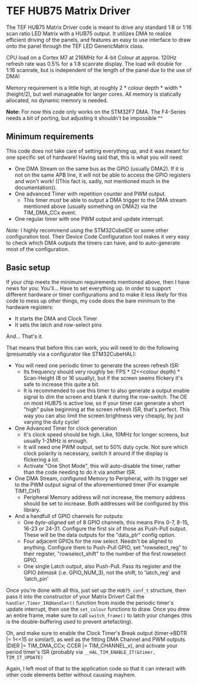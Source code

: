 
# TEF HUB75 Matrix Driver

The TEF HUB75 Matrix Driver code is meant to drive any standard 1:8 or 1:16 scan ratio LED Matrix with a HUB75 output.
It utilizes DMA to realize efficient driving of the panels, and features an easy to use interface to draw onto the 
panel through the TEF LED GenericMatrix class.

CPU load on a Cortex M7 at 216MHz for 4-bit Colour at approx. 120Hz refresh rate was 0.5% for a 1:8 scanrate display.
The load will double for 1:16 scanrate, but is independent of the length of the panel due to the use of DMA!

Memory requirement is a little high, at roughly 2 * colour depth * width * (height/2), but well manageable for larger cores. All
memory is statically allocated, no dynamic memory is needed.

**Note:** For now this code only works on the STM32F7 DMA. The F4-Series needs a bit of porting, but adjusting it shouldn't be impossible ^^

## Minimum requirements

This code does not take care of setting everything up, and it was meant for one specific set of hardware!
Having said that, this is what you will need:

- One DMA Stream on the same bus as the GPIO (usually DMA2). If it is not on the same APB line, it will not be able to access
  the GPIO registers and won't work! ((This fact is, sadly, not mentioned much in the documentation)).
- One advanced Timer with repetition counter and PWM output.
  - This timer *must* be able to output a DMA trigger to the DMA stream mentioned above (usually something on DMA2) via the
    TIM_DMA_CCx event.
- One regular timer with one PWM output and update interrupt.

*Note:* I highly recommend using the STM32CubeIDE or some other configuration tool. Their Device Code Configuration tool
makes it very easy to check which DMA outputs the timers can have, and to auto-generate most of the configuration.

## Basic setup

If your chip meets the minimum requirements mentioned above, then I have news for you: You'll... Have to set everything up.
In order to support different hardware or timer configurations and to make it less likely for this code to mess up other things, my code
does the bare minimum to the hardware registers:
- It starts the DMA and Clock Timer
- It sets the latch and row-select pins

And... That's it.

That means that before this can work, you will need to do the following (presumably via a configurator like STM32CubeHAL):
- You will need one periodic timer to generate the screen refresh ISR:
  - Its frequency should very roughly be: FPS * (2<<colour depth) * Scan-Height (8 or 16 usually), but if the screen seems flickery 
    it's safe to increase this quite a bit.
  - It is recommended to use this timer to also generate a output enable signal to dim the screen and blank it during the row-switch. The OE on most HUB75 is active low,
    so if your timer can generate a short "high" pulse beginning at the screen refresh ISR, that's perfect. This way you can also limit the screen brightness
    very cheaply, by just varying the duty cycle!
- One Advanced Timer for clock generation
  - It's clock speed should be high. Like, 10MHz for longer screens, but usually 1-2MHz is enough.
  - It will need one PWM output, set to 50% duty cycle. Not sure which clock polarity is necessary, switch it around if the display is flickering a lot.
  - Activate "One Shot Mode", this will auto-disable the timer, rather than the code needing to do it via another ISR.
- One DMA Stream, configured Memory to Peripheral, with its trigger set to the PWM output signal of the aforementioned timer (For example TIM1_CH1)
  - Peripheral Memory address will not increase, the memory address should be set to increase. Both addresses will be configured by this library.
- And a handfull of GPIO channels for outputs:
  - One *byte-aligned* set of 8 GPIO channels, this means Pins 0-7, 8-15, 16-23 or 24-31. Configure the first six of those as Push-Pull output. 
    These will be the data outputs for the "data_ptr" config option.
  - Four adjacent GPIOs for the row select. Needn't be aligned to anything. Configure them to Push-Pull GPIO, set "rowselect_reg" to their register, "rowselect_shift"
    to the number of the first rowselect GPIO.
  - One single Latch output, also Push-Pull. Pass its register and the GPIO *bitmask* (i.e. GPIO_NUM_3), not the shift, to 'latch_reg' and 'latch_pin'
  
Once you're done with all this, just set up the `HUB75_conf_t` structure, then pass it into the constructor of your Matrix Driver!
Call the `handler.Timer_IRQHandler()` function from inside the periodic timer's update interrupt, then use the `set_colour` functions to draw. 
Once you drew an entire frame, make sure to call `switch_frame()` to latch your changes (this is the double-buffering used to prevent artefacting).

Oh, and make sure to enable the Clock Timer's Break output (timer->BDTR |= 1<<15 or similar!), as well as the fitting DMA Channel and PWM outputs (DIER |= TIM_DMA_CCx; CCER |= TIM_CHANNEL_x),
and activate your period timer's ISR (probably via `__HAL_TIM_ENABLE_IT(&timer, TIM_IT_UPDATE)`

Again, I left most of that to the application code so that it can interact with other code elements better without causing mayhem.
